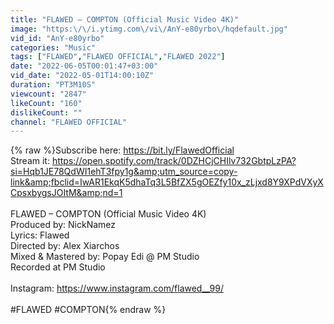 ```yaml
---
title: "FLAWED – COMPTON (Official Music Video 4K)"
image: "https:\/\/i.ytimg.com\/vi\/AnY-e80yrbo\/hqdefault.jpg"
vid_id: "AnY-e80yrbo"
categories: "Music"
tags: ["FLAWED","FLAWED OFFICIAL","FLAWED 2022"]
date: "2022-06-05T00:01:47+03:00"
vid_date: "2022-05-01T14:00:10Z"
duration: "PT3M10S"
viewcount: "2847"
likeCount: "160"
dislikeCount: ""
channel: "FLAWED OFFICIAL"
---
```

{% raw %}Subscribe here: <a rel="nofollow" target="blank" href="https://bit.ly/FlawedOfficial">https://bit.ly/FlawedOfficial</a><br />Stream it: <a rel="nofollow" target="blank" href="https://open.spotify.com/track/0DZHCjCHIlv732GbtpLzPA?si=Hqb1JE78QdWI1ehT3fpy1g&amp;utm_source=copy-link&amp;fbclid=IwAR1EkqK5dhaTq3L5BfZX5gOEZfy10x_zLjxd8Y9XPdVXyXCpsxbygsJOItM&amp;nd=1">https://open.spotify.com/track/0DZHCjCHIlv732GbtpLzPA?si=Hqb1JE78QdWI1ehT3fpy1g&amp;utm_source=copy-link&amp;fbclid=IwAR1EkqK5dhaTq3L5BfZX5gOEZfy10x_zLjxd8Y9XPdVXyXCpsxbygsJOItM&amp;nd=1</a><br /><br />FLAWED – COMPTON (Official Music Video 4K)<br />Produced by: NickNamez<br />Lyrics: Flawed<br />Directed by: Alex Xiarchos<br />Mixed &amp; Mastered by: Popay Edi @ PM Studio<br />Recorded at PM Studio<br /><br />Instagram: <a rel="nofollow" target="blank" href="https://www.instagram.com/flawed__99/">https://www.instagram.com/flawed__99/</a><br /><br />#FLAWED #COMPTON{% endraw %}
